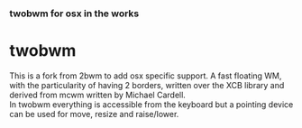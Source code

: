 ### twobwm for osx in the works



twobwm
==========
This is a fork from 2bwm to add osx specific support.
A fast floating WM, with the particularity of having 2 borders, written over the XCB library and derived from mcwm written by Michael Cardell.<br>
In twobwm everything is accessible from the keyboard but a pointing device can be used for move, resize and raise/lower.<br>

